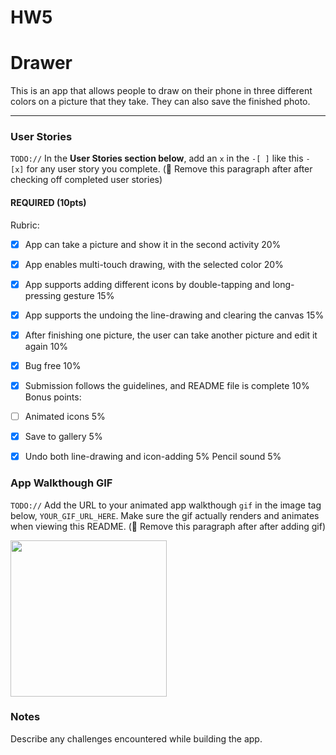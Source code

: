 # HW5
# Drawer

This is an app that allows people to draw on their phone in three different colors on a picture that they take.  They can also save the finished photo.

---

### User Stories
`TODO://` In the **User Stories section below**, add an `x` in the `-[ ]` like this `- [x]` for any user story you complete. (🚫 Remove this paragraph after after checking off completed user stories)

#### REQUIRED (10pts)
Rubric:

-[x] App can take a picture and show it in the second activity 20%
-[x] App enables multi-touch drawing, with the selected color 20%
-[x] App supports adding different icons by double-tapping and long-pressing gesture 15%
-[x] App supports the undoing the line-drawing and clearing the canvas 15%
-[x] After finishing one picture, the user can take another picture and edit it again 10%
-[x] Bug free 10%
-[x] Submission follows the guidelines, and README file is complete 10%
Bonus points:

-[ ] Animated icons 5%
-[x] Save to gallery 5%
-[x] Undo both line-drawing and icon-adding 5%
Pencil sound 5%

### App Walkthough GIF
`TODO://` Add the URL to your animated app walkthough `gif` in the image tag below, `YOUR_GIF_URL_HERE`. Make sure the gif actually renders and animates when viewing this README. (🚫 Remove this paragraph after after adding gif)

<img src="YOUR_GIF_URL_HERE" width=250><br>

### Notes
Describe any challenges encountered while building the app.
